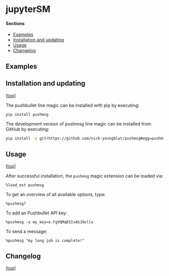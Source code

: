 jupyterSM
=========


#### Sections

- [Examples](#examples)
- [Installation and updating](#installation-and-updating)
- [Usage](#usage)
- [Changelog](#changelog)


## Examples




## Installation and updating

[[top](#sections)]

The pushbullet line magic can be installed with pip by executing:

```bash
pip install pushmsg
```

The development version of pushmsg line magic can be installed from GitHub by executing:

```bash
pip install -e git+https://github.com/nick-youngblut/pushmsg#egg=pushmsg
```


## Usage

[[top](#sections)]

After successful installation, the `pushmsg` magic extension can be loaded via:

`%load_ext pushmsg`

To get an overview of all available options, type:

`%pushmsg?`

To add an Pushbullet API key:

`%pushmsg -a my_key=o.FgVQMqK5IvASJOxllx`

To send a message:

`%pushmsg "my long job is complete!"`


## Changelog

[[top](#sections)]
